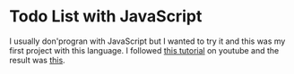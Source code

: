 # Todo List with JavaScript

I usually don'progran with JavaScript but I wanted to try it and this was my first project with this language.
I followed [this tutorial](https://www.youtube.com/watch?v=Ttf3CEsEwMQ&t=3395s) on youtube and the result was [this](https://alexandre-beleza-rodrigues.github.io/todo-list/).
